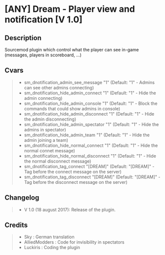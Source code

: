 [ANY] Dream - Player view and notification [V 1.0]
===================

Description
-------------
Sourcemod plugin which control what the player can see in-game (messages, players in scoreboard, ...)

Cvars
-------------
> - sm_dnotification_admin_see_message "1" (Default: "1" - Admins can see other admins connecting)
> - sm_dnotification_hide_admin_connect "1" (Default: "1" - Hide the admin connecting)
> - sm_dnotification_hide_admin_console "1" (Default: "1" - Block the commands that could show admins in console)
> - sm_dnotification_hide_admin_disconnect "1" (Default: "1" - Hide the admin disconnecting)
> - sm_dnotification_hide_admin_spectator "1" (Default: "1" - Hide the admins in spectator)
> - sm_dnotification_hide_admin_team "1" (Default: "1" - Hide the admin joining a team)
> - sm_dnotification_hide_normal_connect "1" (Default: "1" - Hide the normal connet message)
> - sm_dnotification_hide_normal_disconnect "1" (Default: "1" - Hide the normal disconnect message)
> - sm_dnotification_tag_connect "[DREAM]" (Default: "[DREAM]" - Tag before the connect message on the server)
> - sm_dnotification_tag_disconnect "[DREAM]" (Default: "[DREAM]" - Tag before the disconnect message on the server)

Changelog
-------------
> - V 1.0 (18 august 2017): Release of the plugin.

Credits
-------------
> - Sky : German translation
> - AlliedModders : Code for invisibility in spectators
> - Luckiris : Coding the plugin
